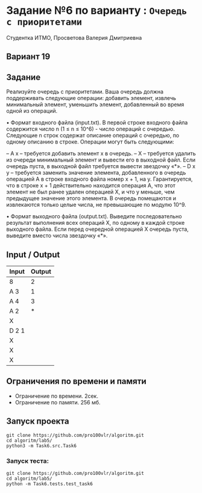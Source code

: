 # Задание №6 по варианту  : `Очередь с приоритетами`
Студентка ИТМО,  Просветова Валерия Дмитриевна

## Вариант 19

## Задание 
Реализуйте очередь с приоритетами. Ваша очередь должна поддерживать следующие операции: добавить элемент, извлечь минимальный элемент, уменьшить элемент, добавленный во время одной из операций.

• Формат входного файла (input.txt). В первой строке входного файла содержится число n (1 ≤ n ≤ 10^6) - число операций с очередью.
Следующие n строк содержат описание операций с очередью, по одному
описанию в строке. Операции могут быть следующими:

– A x – требуется добавить элемент x в очередь.
– X – требуется удалить из очереди минимальный элемент и вывести
его в выходной файл. Если очередь пуста, в выходной файл требуется
вывести звездочку «*».
– D x y – требуется заменить значение элемента, добавленного в очередь
операцией A в строке входного файла номер x + 1, на y. Гарантируется, что в строке x + 1 действительно находится операция A, что
этот элемент не был ранее удален операцией X, и что y меньше, чем
предыдущее значение этого элемента.
В очередь помещаются и извлекаются только целые числа, не превышающие
по модулю 10^9.

• Формат выходного файла (output.txt). Выведите последовательно результат выполнения всех операций X, по одному в каждой строке выходного
файла. Если перед очередной операцией X очередь пуста, выведите вместо
числа звездочку «*».

## Input / Output 

| Input    | Output   |
|----------|----------|
| 8        | 2        |
| A 3      | 1        |
| A 4      | 3        |
| A 2      | *        |
| X        |          |
| D 2 1    |          |
| X        |          |
| X        |          |
| X        |          |

## Ограничения по времени и памяти

- Ограничение по времени. 2сек.
- Ограничение по памяти. 256 мб.

## Запуск проекта

`git clone https://github.com/pro100vlr/algoritm.git`   
`cd algoritm/lab5/`  
`python3 -m Task6.src.Task6` 

### Запуск теста:   
   
`git clone https://github.com/pro100vlr/algoritm.git`   
`cd algoritm/lab5/`  
`python -m Task6.tests.test_task6`